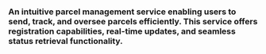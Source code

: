 ### An intuitive parcel management service enabling users to send, track, and oversee parcels efficiently. This service offers registration capabilities, real-time updates, and seamless status retrieval functionality.


